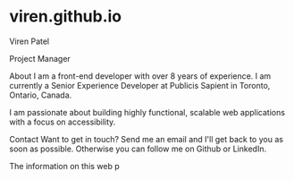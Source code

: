 # viren.github.io

Viren Patel

Project Manager

About
I am a front-end developer with over 8 years of experience. I am currently a Senior Experience Developer at Publicis Sapient in Toronto, Ontario, Canada.

I am passionate about building highly functional, scalable web applications with a focus on accessibility.

Contact
Want to get in touch? Send me an email and I'll get back to you as soon as possible. Otherwise you can follow me on Github or LinkedIn.

The information on this web p

